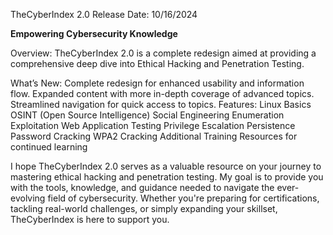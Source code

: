 TheCyberIndex 2.0
Release Date: 10/16/2024

**Empowering Cybersecurity Knowledge**

Overview:
TheCyberIndex 2.0 is a complete redesign aimed at providing a comprehensive deep dive into Ethical Hacking and Penetration Testing.

What’s New:
Complete redesign for enhanced usability and information flow.
Expanded content with more in-depth coverage of advanced topics.
Streamlined navigation for quick access to topics.
Features:
Linux Basics
OSINT (Open Source Intelligence)
Social Engineering
Enumeration
Exploitation
Web Application Testing
Privilege Escalation
Persistence
Password Cracking
WPA2 Cracking
Additional Training Resources for continued learning

I hope TheCyberIndex 2.0 serves as a valuable resource on your journey to mastering ethical hacking and penetration testing.
My goal is to provide you with the tools, knowledge, and guidance needed to navigate the ever-evolving field of cybersecurity.
Whether you're preparing for certifications, tackling real-world challenges, or simply expanding your skillset, TheCyberIndex is here to support you.


